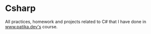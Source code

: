 # Csharp
 All practices, homework and projects related to C# that I have done in  www.patika.dev's course.

